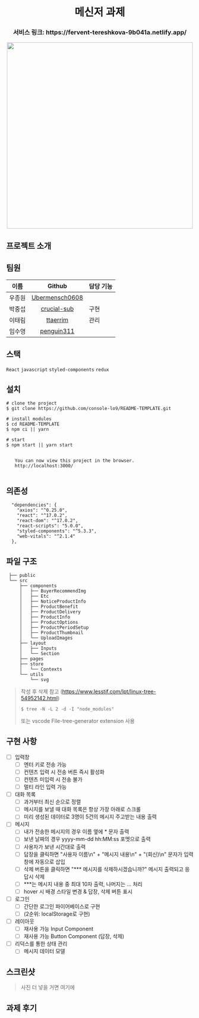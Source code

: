 <h1 align="center"> 메신저 과제 </h1>

<h3 align="center"> 서비스 링크: https://fervent-tereshkova-9b041a.netlify.app/</h3>

<p align="center"><img width="500" src="https://bit.ly/3HyINHE" /></p>

## 프로젝트 소개

## 팀원

|  이름  |                       Github                        | 담당 기능 |
| :----: | :-------------------------------------------------: | :-------- |
| 우종원 | [Ubermensch0608](https://github.com/Ubermensch0608) |           |
| 박중섭 |    [crucial-sub](https://github.com/crucial-sub)    | 구현      |
| 이태림 |       [ttaerrim](https://github.com/ttaerrim)       | 관리      |
| 임수영 |     [penguin311](https://github.com/penguin311)     |           |

## 스택

`React` `javascript` `styled-components` `redux`

## 설치

```
# clone the project
$ git clone https://github.com/console-lo9/README-TEMPLATE.git

# install modules
$ cd README-TEMPLATE
$ npm ci || yarn

# start
$ npm start || yarn start

⠀
⠀  You can now view this project in the browser.
⠀  http://localhost:3000/
⠀
```

## 의존성

```
  "dependencies": {
    "axios": "^0.25.0",
    "react": "^17.0.2",
    "react-dom": "^17.0.2",
    "react-scripts": "5.0.0",
    "styled-components": "^5.3.3",
    "web-vitals": "^2.1.4"
  },
```

## 파일 구조

     ├── public
     └── src
         ├── components
         │   ├── BuyerRecommendImg
         │   ├── Etc
         │   ├── NoticeProductInfo
         │   ├── ProductBenefit
         │   ├── ProductDelivery
         │   ├── ProductInfo
         │   ├── ProductOptions
         │   ├── ProductPeriodSetup
         │   ├── ProductThumbnail
         │   └── UploadImages
         ├── layout
         │   ├── Inputs
         │   └── Section
         ├── pages
         ├── store
         │   └── Contexts
         └── utils
             └── svg

> 작성 후 삭제
> 참고 (https://www.lesstif.com/lpt/linux-tree-54952142.html)
>
> ```
> $ tree -N -L 2 -d -I "node_modules"
> ```
>
> 또는 vscode File-tree-generator extension 사용

## 구현 사항

-   [ ] 입력창
    -   [ ] 엔터 키로 전송 가능
    -   [ ] 컨텐츠 입력 시 전송 버튼 즉시 활성화
    -   [ ] 컨텐츠 미입력 시 전송 불가
    -   [ ] 멀티 라인 입력 가능
-   [ ] 대화 목록
    -   [ ] 과거부터 최신 순으로 정렬
    -   [ ] 메시지를 보낼 때 대화 목록은 항상 가장 아래로 스크롤
    -   [ ] 미리 생성된 데이터로 3명이 5건의 메시지 주고받는 내용 출력
-   [ ] 메시지
    -   [ ] 내가 전송한 메시지의 경우 이름 옆에 \* 문자 출력
    -   [ ] 보낸 날짜의 경우 yyyy-mm-dd hh:MM:ss 포멧으로 출력
    -   [ ] 사용자가 보낸 시간대로 출력
    -   [ ] 답장을 클릭하면 "사용자 이름\n" + "메시지 내용\n" + "(회신)\n" 문자가 입력창에 자동으로 삽입
    -   [ ] 삭제 버튼을 클릭하면 "\*\*\* 메시지를 삭제하시겠습니까?" 메시지 출력되고 응답시 삭제
    -   [ ] \*\*\*는 메시지 내용 중 최대 10자 출력, 나머지는 ... 처리
    -   [ ] hover 시 배경 스타일 변경 & 답장, 삭제 버튼 표시
-   [ ] 로그인
    -   [ ] 간단한 로그인 파이어베이스로 구현
    -   [ ] (2순위: localStorage로 구현)
-   [ ] 레이아웃
    -   [ ] 재사용 가능 Input Component
    -   [ ] 재사용 가능 Button Component (답장, 삭제)
-   [ ] 리덕스를 통한 상태 관리
    -   [ ] 메시지 데이터 모델

## 스크린샷

> 사진 더 넣을 거면 여기에

## 과제 후기
